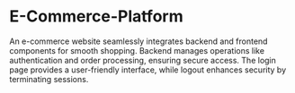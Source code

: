 # E-Commerce-Platform
An e-commerce website seamlessly integrates backend and frontend components for smooth shopping. Backend manages operations like authentication and order processing, ensuring secure access. The login page provides a user-friendly interface, while logout enhances security by terminating sessions.
